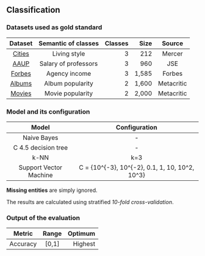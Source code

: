 ## Classification

### Datasets used as gold standard

| **Dataset** | **Semantic of classes** | **Classes** | **Size** | **Source** |
| :---------: | :---------------------: | ----------: | -------: | :--------: |
|   [Cities](http://data.dws.informatik.uni-mannheim.de/rmlod/LOD_ML_Datasets/data/datasets/CitiesQualityOfLiving/)    |      Living style       |           3 |      212 |   Mercer   |
|   [AAUP](http://data.dws.informatik.uni-mannheim.de/rmlod/LOD_ML_Datasets/data/datasets/DatasetsWithFeatures/AAUP/)     |  Salary of professors   |           3 |      960 |    JSE     |
|   [Forbes](http://data.dws.informatik.uni-mannheim.de/rmlod/LOD_ML_Datasets/data/datasets/DatasetsWithFeatures/Forbes2013/)    |      Agency income      |           3 |    1,585 |   Forbes   |
|   [Albums](http://data.dws.informatik.uni-mannheim.de/rmlod/LOD_ML_Datasets/data/datasets/MetacriticAlbums/)    |    Album popularity     |           2 |    1,600 | Metacritic |
|   [Movies](http://data.dws.informatik.uni-mannheim.de/rmlod/LOD_ML_Datasets/data/datasets/MetacriticMovies/)    |    Movie popularity     |           2 |    2,000 | Metacritic |

### Model and its configuration

| **Model** | **Configuration** |
| :---------: | :---------------------: |
| Naive Bayes | - |
| C 4.5 decision tree | - |
| k-NN | k=3 |
| Support Vector Machine | C = {10^{-3}, 10^{-2}, 0.1, 1, 10, 10^2, 10^3} |

**Missing entities** are simply ignored.

The results are calculated using stratified _10-fold cross-validation_.

### Output of the evaluation

| **Metric** | **Range** | **Optimum** |
| :---------: | :---------------------: | ----------: |
| Accuracy | \[0,1\] | Highest |
